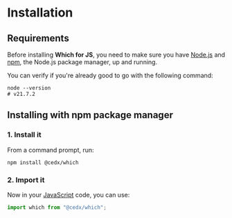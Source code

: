 # Installation

## Requirements
Before installing **Which for JS**, you need to make sure you have [Node.js](https://nodejs.org)
and [npm](https://www.npmjs.com), the Node.js package manager, up and running.

You can verify if you're already good to go with the following command:

``` shell
node --version
# v21.7.2
```

## Installing with npm package manager

### 1. Install it
From a command prompt, run:

``` shell
npm install @cedx/which
```

### 2. Import it
Now in your [JavaScript](https://developer.mozilla.org/docs/Web/JavaScript) code, you can use:

``` js
import which from "@cedx/which";
```
